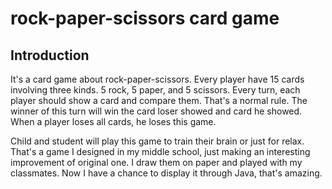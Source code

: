 # rock-paper-scissors card game

## Introduction
It's a card game about rock-paper-scissors. Every player have 15 cards involving three kinds.
5 rock, 5 paper, and 5 scissors.
Every turn, each player should show a card and compare them.
That's a normal rule.
The winner of this turn will win the card loser showed and card he showed.
When a player loses all cards, he loses this game.

Child and student will play this game to train their brain or just for relax.
That's a game I designed in my middle school,
just making an interesting improvement of original one. 
I draw them on paper and played with my classmates.
Now I have a chance to display it through Java,
that's amazing.   

